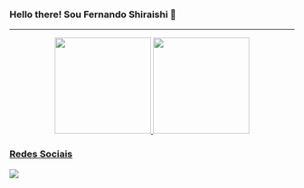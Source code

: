 ### Hello there! Sou Fernando Shiraishi 👋
<hr>
<div align="center">
  <a href="https://github.com/fernandoshr">
  <img height="170em" src="https://github-readme-stats.vercel.app/api?username=fernandoshr&show_icons=true&theme=react&include_all_commits=true&count_private=true"/>
  <img height="170em" src="https://github-readme-stats.vercel.app/api/top-langs/?username=fernandoshr&layout=compact&langs_count=7&theme=react"/>
</div>

  <h3>Redes Sociais</h3>
  <a href='https://www.linkedin.com/in/fernando-shiraishi-de-almeida-a46461224/' target='_blank'><img src='https://img.shields.io/badge/LinkedIn-0077B5?style=for-the-badge&logo=linkedin&logoColor=white' target='_blank'></a>

